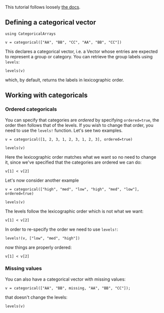 <!--This file was generated, do not modify it.-->
This tutorial follows loosely [the docs](https://juliadata.github.io/CategoricalArrays.jl/latest/using.html).

## Defining a categorical vector

```julia:ex1
using CategoricalArrays

v = categorical(["AA", "BB", "CC", "AA", "BB", "CC"])
```

This declares a categorical vector, i.e. a Vector whose entries are expected to represent a group or category.
You can retrieve the group labels using `levels`:

```julia:ex2
levels(v)
```

which, by  default, returns the labels in lexicographic order.

## Working with categoricals

### Ordered categoricals

You can specify that categories are *ordered* by specifying `ordered=true`, the order then follows that of the levels. If you wish to change that order, you  need to  use the `levels!` function.
Let's see two examples.

```julia:ex3
v = categorical([1, 2, 3, 1, 2, 3, 1, 2, 3], ordered=true)

levels(v)
```

Here the lexicographic order matches what we want so no  need to change it, since we've specified  that the categories are ordered we can do:

```julia:ex4
v[1] < v[2]
```

Let's now consider another example

```julia:ex5
v = categorical(["high", "med", "low", "high", "med", "low"], ordered=true)

levels(v)
```

The levels follow the lexicographic order which  is not what  we want:

```julia:ex6
v[1] < v[2]
```

In order to re-specify the order we need to  use `levels!`:

```julia:ex7
levels!(v, ["low", "med", "high"])
```

now things are properly ordered:

```julia:ex8
v[1] < v[2]
```

### Missing values

You can also have a categorical vector with missing values:

```julia:ex9
v = categorical(["AA", "BB", missing, "AA", "BB", "CC"]);
```

that doesn't change the levels:

```julia:ex10
levels(v)
```

